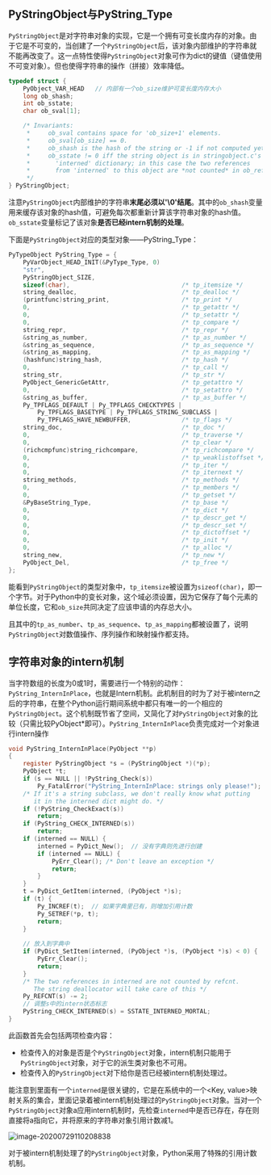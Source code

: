 ## PyStringObject与PyString_Type

`PyStringObject`是对字符串对象的实现，它是一个拥有可变长度内存的对象。由于它是不可变的，当创建了一个`PyStringObject`后，该对象内部维护的字符串就不能再改变了。这一点特性使得`PyStringObject`对象可作为dict的键值（键值使用不可变对象）。但也使得字符串的操作（拼接）效率降低。

```c
typedef struct {
    PyObject_VAR_HEAD   // 内部有一个ob_size维护可变长度内存大小
    long ob_shash;
    int ob_sstate;
    char ob_sval[1];

    /* Invariants:
     *     ob_sval contains space for 'ob_size+1' elements.
     *     ob_sval[ob_size] == 0.
     *     ob_shash is the hash of the string or -1 if not computed yet.
     *     ob_sstate != 0 iff the string object is in stringobject.c's
     *       'interned' dictionary; in this case the two references
     *       from 'interned' to this object are *not counted* in ob_refcnt.
     */
} PyStringObject;
```

注意`PyStringObject`内部维护的字符串**末尾必须以'\0'结尾**。其中的`ob_shash`变量用来缓存该对象的hash值，可避免每次都重新计算该字符串对象的hash值。`ob_sstate`变量标记了该对象**是否已经intern机制的处理**。

下面是`PyStringObject`对应的类型对象——PyString_Type：

```c
PyTypeObject PyString_Type = {
    PyVarObject_HEAD_INIT(&PyType_Type, 0)
    "str",
    PyStringObject_SIZE,
    sizeof(char),                               /* tp_itemsize */
    string_dealloc,                             /* tp_dealloc */
    (printfunc)string_print,                    /* tp_print */
    0,                                          /* tp_getattr */
    0,                                          /* tp_setattr */
    0,                                          /* tp_compare */
    string_repr,                                /* tp_repr */
    &string_as_number,                          /* tp_as_number */
    &string_as_sequence,                        /* tp_as_sequence */
    &string_as_mapping,                         /* tp_as_mapping */
    (hashfunc)string_hash,                      /* tp_hash */
    0,                                          /* tp_call */
    string_str,                                 /* tp_str */
    PyObject_GenericGetAttr,                    /* tp_getattro */
    0,                                          /* tp_setattro */
    &string_as_buffer,                          /* tp_as_buffer */
    Py_TPFLAGS_DEFAULT | Py_TPFLAGS_CHECKTYPES |
        Py_TPFLAGS_BASETYPE | Py_TPFLAGS_STRING_SUBCLASS |
        Py_TPFLAGS_HAVE_NEWBUFFER,              /* tp_flags */
    string_doc,                                 /* tp_doc */
    0,                                          /* tp_traverse */
    0,                                          /* tp_clear */
    (richcmpfunc)string_richcompare,            /* tp_richcompare */
    0,                                          /* tp_weaklistoffset */
    0,                                          /* tp_iter */
    0,                                          /* tp_iternext */
    string_methods,                             /* tp_methods */
    0,                                          /* tp_members */
    0,                                          /* tp_getset */
    &PyBaseString_Type,                         /* tp_base */
    0,                                          /* tp_dict */
    0,                                          /* tp_descr_get */
    0,                                          /* tp_descr_set */
    0,                                          /* tp_dictoffset */
    0,                                          /* tp_init */
    0,                                          /* tp_alloc */
    string_new,                                 /* tp_new */
    PyObject_Del,                               /* tp_free */
};
```

能看到`PyStringObject`的类型对象中，`tp_itemsize`被设置为`sizeof(char)`，即一个字节。对于Python中的变长对象，这个域必须设置，因为它保存了每个元素的单位长度，它和`ob_size`共同决定了应该申请的内存总大小。

且其中的`tp_as_number`、`tp_as_sequence`、`tp_as_mapping`都被设置了，说明`PyStringObject`对数值操作、序列操作和映射操作都支持。

## 字符串对象的intern机制

当字符数组的长度为0或1时，需要进行一个特别的动作：`PyString_InternInPlace`，也就是Intern机制。此机制目的时为了对于被intern之后的字符串，在整个Python运行期间系统中都只有唯一的一个相应的`PyStringObject`。这个机制既节省了空间，又简化了对`PyStringObject`对象的比较（只需比较PyObject*即可）。`PyString_InternInPlace`负责完成对一个对象进行intern操作

```c
void PyString_InternInPlace(PyObject **p)
{
    register PyStringObject *s = (PyStringObject *)(*p);
    PyObject *t;
    if (s == NULL || !PyString_Check(s))
        Py_FatalError("PyString_InternInPlace: strings only please!");
    /* If it's a string subclass, we don't really know what putting
       it in the interned dict might do. */
    if (!PyString_CheckExact(s))
        return;
    if (PyString_CHECK_INTERNED(s))
        return;
    if (interned == NULL) {
        interned = PyDict_New();  // 没有字典则先进行创建
        if (interned == NULL) {
            PyErr_Clear(); /* Don't leave an exception */
            return;
        }
    }
    t = PyDict_GetItem(interned, (PyObject *)s);
    if (t) {
        Py_INCREF(t);  // 如果字典里已有，则增加引用计数
        Py_SETREF(*p, t);
        return;
    }
	
    // 放入到字典中
    if (PyDict_SetItem(interned, (PyObject *)s, (PyObject *)s) < 0) {
        PyErr_Clear();
        return;
    }
    /* The two references in interned are not counted by refcnt.
       The string deallocator will take care of this */
    Py_REFCNT(s) -= 2;
    // 调整s中的intern状态标志
    PyString_CHECK_INTERNED(s) = SSTATE_INTERNED_MORTAL;
}
```

此函数首先会包括两项检查内容：

- 检查传入的对象是否是个`PyStringObject`对象，intern机制只能用于`PyStringObject`对象，对于它的派生类对象也不可用。
- 检查传入的`PyStringObject`对下给你是否已经被intern机制处理过。

能注意到里面有一个`interned`是很关键的，它是在系统中的一个<Key, value>映射关系的集合，里面记录着被intern机制处理过的`PyStringObject`对象。当对一个`PyStringObject`对象a应用intern机制时，先检查`interned`中是否已存在，存在则直接将a指向它，并将原来的字符串对象引用计数减1。

![image-20200729110208838](E:%5CNote%5CPic%5Cimage-20200729110208838.png)

对于被intern机制处理了的`PyStringObject`对象，Python采用了特殊的引用计数机制。